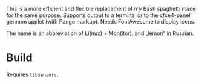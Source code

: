 This is a more efficient and flexible replacement of my Bash spaghetti made for the same purpose. Supports output to a terminal or to the xfce4-panel genmon applet (with Pango markup). Needs FontAwesome to display icons.

The name is an abbreviation of Li(nux) + Mon(itor), and „lemon“ in Russian.

# Build

Requires `libsensors`.
